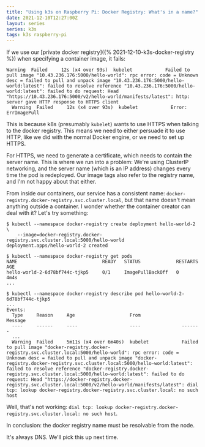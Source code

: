```yaml
---
title: "Using k3s on Raspberry Pi: Docker Registry: What's in a name?"
date: 2021-12-10T12:27:00Z
layout: series
series: k3s
tags: k3s raspberry-pi
---
```


If we use our [private docker registry]({% 2021-12-10-k3s-docker-registry %}) when specifying a container image, it fails:

```
Warning  Failed     12s (x4 over 93s)  kubelet            Failed to pull image "10.43.236.176:5000/hello-world": rpc error: code = Unknown desc = failed to pull and unpack image "10.43.236.176:5000/hello-world:latest": failed to resolve reference "10.43.236.176:5000/hello-world:latest": failed to do request: Head "https://10.43.236.176:5000/v2/hello-world/manifests/latest": http: server gave HTTP response to HTTPS client
  Warning  Failed     12s (x4 over 93s)  kubelet            Error: ErrImagePull
```

This is because k8s (presumably `kubelet`) wants to use HTTPS when talking to the docker registry. This means
we need to either persuade it to use HTTP, like we did with the normal Docker engine, or we need to set up HTTPS.

For HTTPS, we need to generate a certificate, which needs to contain the server name. This is where we run into a problem: We're using ClusterIP networking, and the server name (which is an IP address) changes every time the pod is redeployed. Our image tags also refer to the registry name, and I'm not happy about that either.

From inside our containers, our service has a consistent name: `docker-registry.docker-registry.svc.cluster.local`, but that name doesn't mean anything outside a container. I wonder whether the container creator can deal with it? Let's try something:

```
$ kubectl --namespace docker-registry create deployment hello-world-2 \
    --image=docker-registry.docker-registry.svc.cluster.local:5000/hello-world
deployment.apps/hello-world-2 created

$ kubectl --namespace docker-registry get pods
NAME                               READY   STATUS             RESTARTS   AGE
hello-world-2-6d78bf744c-tjkp5     0/1     ImagePullBackOff   0          4m4s
...

$ kubectl --namespace docker-registry describe pod hello-world-2-6d78bf744c-tjkp5
...
Events:
  Type     Reason     Age                    From               Message
  ----     ------     ----                   ----               -------
  ...
  Warning  Failed     5m11s (x4 over 6m40s)  kubelet            Failed to pull image "docker-registry.docker-registry.svc.cluster.local:5000/hello-world": rpc error: code = Unknown desc = failed to pull and unpack image "docker-registry.docker-registry.svc.cluster.local:5000/hello-world:latest": failed to resolve reference "docker-registry.docker-registry.svc.cluster.local:5000/hello-world:latest": failed to do request: Head "https://docker-registry.docker-registry.svc.cluster.local:5000/v2/hello-world/manifests/latest": dial tcp: lookup docker-registry.docker-registry.svc.cluster.local: no such host
```

Well, that's not working: `dial tcp: lookup docker-registry.docker-registry.svc.cluster.local: no such host`.

In conclusion: the docker registry name must be resolvable from the node.

It's always DNS. We'll pick this up next time.
